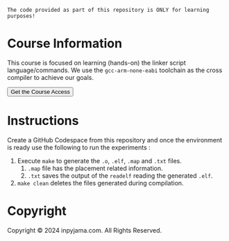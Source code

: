```
The code provided as part of this repository is ONLY for learning purposes!
```

# Course Information

This course is focused on learning (hands-on) the linker script language/commands. We use the `gcc-arm-none-eabi` toolchain as the cross compiler to achieve our goals.

<button href="https://learn.inpyjama.com/web/checkout/662c9c501f561550baf45923">Get the Course Access</button>

# Instructions

Create a GitHub Codespace from this repository and once the environment is ready use the following to run the experiments :
1. Execute `make` to generate the `.o`, `.elf`, `.map` and `.txt` files.
    1. `.map` file has the placement related information.
    1. `.txt` saves the output of the `readelf` reading the generated `.elf`.
1. `make clean` deletes the files generated during compilation.

# Copyright

Copyright © 2024 inpyjama.com. All Rights Reserved.
